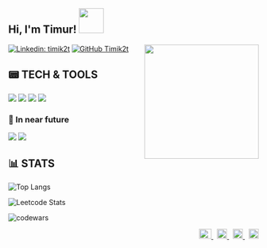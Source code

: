 <h2> Hi, I'm Timur! <img src="https://media.giphy.com/media/mGcNjsfWAjY5AEZNw6/giphy.gif" width="50"></h2>
<img align='right' src="https://media.giphy.com/media/l41lMAzNZfYAiyR0s/giphy.gif" width="230">


[![Linkedin: timik2t](https://img.shields.io/badge/-timik2t-blue?style=flat-square&logo=Linkedin&logoColor=white&link=https://www.linkedin.com/in/timik2t/)](https://www.linkedin.com/in/timik2t/)
[![GitHub Timik2t](https://img.shields.io/github/followers/Timik2t?label=follow&style=social)](https://github.com/Timik2t)

## :pager: TECH & TOOLS
<p>
  <img src="https://img.icons8.com/dusk/64/000000/python.png"/>
  <img src="https://img.icons8.com/external-tal-revivo-green-tal-revivo/72/000000/external-django-a-high-level-python-web-framework-that-encourages-rapid-development-logo-green-tal-revivo.png"/>
  <img src="https://img.icons8.com/dusk/64/000000/docker.png"/>
  <img src="https://img.icons8.com/dusk/64/000000/api-settings.png"/>
</p>

### :dart: In near future
<p>
  <img src="https://img.icons8.com/ios-filled/50/000000/flask.png"/>
  <img src="https://img.icons8.com/ios/50/000000/golang.png"/>
</p>

## :bar_chart: STATS

![Top Langs](https://github-readme-stats.vercel.app/api/top-langs/?username=Timik2t&layout=compact&hide_border=true) 

![Leetcode Stats](https://leetcard.jacoblin.cool/Timik2t)

![codewars](https://www.codewars.com/users/Timik2t/badges/small)


<p align="right">
  <a href="mailto:gentlylol95@gmail.com">
    <img src="https://cdn.pixabay.com/photo/2019/10/19/17/24/gmail-4561841_1280.png" alt="e-mail" width="25" height="20" />
  </a>&nbsp;
  <a href="https://www.linkedin.com/in/timur-iskhakov-15b296245/" target="_blank">
    <img src="https://upload.wikimedia.org/wikipedia/commons/thumb/c/ca/LinkedIn_logo_initials.png/800px-LinkedIn_logo_initials.png" alt="LinkedIn" width="20" height="20" />
  </a>&nbsp;
  <a href="https://www.instagram.com/timik2t/" target="_blank">
     <img src="https://seeklogo.com/images/I/instagram-logo-041EABACE1-seeklogo.com.png" alt="Insta" width="20" height="20" />
   </a>&nbsp;
   <a href="https://soundcloud.com/timik2t" target="_blank">
     <img src="https://www.pngall.com/wp-content/uploads/9/SoundCloud-PNG-HD-Image.png" alt="SoundCloud" width="20" height="20" />
   </a>
</p>


[comment]: <> (https://shields.io/)

